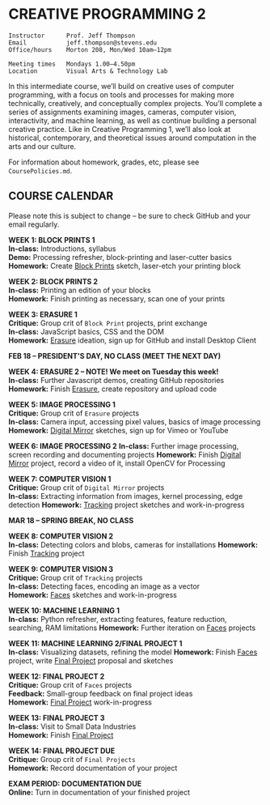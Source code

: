 # CREATIVE PROGRAMMING 2

    Instructor      Prof. Jeff Thompson
    Email           jeff.thompson@stevens.edu
    Office/hours    Morton 208, Mon/Wed 10am–12pm

    Meeting times   Mondays 1.00–4.50pm
    Location        Visual Arts & Technology Lab

In this intermediate course, we’ll build on creative uses of computer programming, with a focus on tools and processes for making more technically, creatively, and conceptually complex projects. You’ll complete a series of assignments examining images, cameras, computer vision, interactivity, and machine learning, as well as continue building a personal creative practice. Like in Creative Programming 1, we’ll also look at historical, contemporary, and theoretical issues around computation in the arts and our culture.

For information about homework, grades, etc, please see `CoursePolicies.md`.

## COURSE CALENDAR
Please note this is subject to change – be sure to check GitHub and your email regularly.

**WEEK 1: BLOCK PRINTS 1**  
**In-class:** Introductions, syllabus  
**Demo:** Processing refresher, block-printing and laser-cutter basics  
**Homework:** Create [Block Prints](https://github.com/jeffThompson/CreativeProgramming2/blob/master/Assignments/Week01_BlockPrints.md) sketch, laser-etch your printing block  

**WEEK 2: BLOCK PRINTS 2**  
**In-class:** Printing an edition of your blocks  
**Homework:** Finish printing as necessary, scan one of your prints  

**WEEK 3: ERASURE 1**  
**Critique:** Group crit of `Block Print` projects, print exchange  
**In-class:** JavaScript basics, CSS and the DOM  
**Homework:** [Erasure](https://github.com/jeffThompson/CreativeProgramming2/blob/master/Assignments/Week03_Erasure.md) ideation, sign up for GitHub and install Desktop Client  

**FEB 18 – PRESIDENT'S DAY, NO CLASS (MEET THE NEXT DAY)**

**WEEK 4: ERASURE 2 – NOTE! We meet on Tuesday this week!**  
**In-class:** Further Javascript demos, creating GitHub repositories  
**Homework:** Finish [Erasure](https://github.com/jeffThompson/CreativeProgramming2/blob/master/Assignments/Week03_Erasure.md), create repository and upload code  

**WEEK 5: IMAGE PROCESSING 1**  
**Critique:** Group crit of `Erasure` projects  
**In-class:** Camera input, accessing pixel values, basics of image processing  
**Homework:** [Digital Mirror](https://github.com/jeffThompson/CreativeProgramming2/blob/master/Assignments/Week05_DigitalMirror.md) sketches, sign up for Vimeo or YouTube  

**WEEK 6: IMAGE PROCESSING 2** 
**In-class:** Further image processing, screen recording and documenting projects
**Homework:** Finish [Digital Mirror](https://github.com/jeffThompson/CreativeProgramming2/blob/master/Assignments/Week05_DigitalMirror.md) project, record a video of it, install OpenCV for Processing

**WEEK 7: COMPUTER VISION 1**  
**Critique:** Group crit of `Digital Mirror` projects  
**In-class:** Extracting information from images, kernel processing, edge detection
**Homework:** [Tracking](https://github.com/jeffThompson/CreativeProgramming2/blob/master/Assignments/Week07_Tracking.md) project sketches and work-in-progress

**MAR 18 – SPRING BREAK, NO CLASS**

**WEEK 8: COMPUTER VISION 2**  
**In-class:** Detecting colors and blobs, cameras for installations
**Homework:** Finish [Tracking](https://github.com/jeffThompson/CreativeProgramming2/blob/master/Assignments/Week07_Tracking.md) project

**WEEK 9: COMPUTER VISION 3**  
**Critique:** Group crit of `Tracking` projects  
**In-class:** Detecting faces, encoding an image as a vector    
**Homework:** [Faces](https://github.com/jeffThompson/CreativeProgramming2/blob/master/Assignments/Week09_Faces.md) sketches and work-in-progress

**WEEK 10: MACHINE LEARNING 1**  
**In-class:** Python refresher, extracting features, feature reduction, searching, RAM limitations
**Homework:** Further iteration on [Faces](https://github.com/jeffThompson/CreativeProgramming2/blob/master/Assignments/Week09_Faces.md) projects  

**WEEK 11: MACHINE LEARNING 2/FINAL PROJECT 1**  
**In-class:** Visualizing datasets, refining the model
**Homework:** Finish [Faces](https://github.com/jeffThompson/CreativeProgramming2/blob/master/Assignments/Week08_Faces.md) project, write [Final Project](https://github.com/jeffThompson/CreativeProgramming2/blob/master/Assignments/Week11_FinalProject.md) proposal and sketches

**WEEK 12: FINAL PROJECT 2**  
**Critique:** Group crit of `Faces` projects  
**Feedback:** Small-group feedback on final project ideas  
**Homework:** [Final Project](https://github.com/jeffThompson/CreativeProgramming2/blob/master/Assignments/Week11_FinalProject.md) work-in-progress

**WEEK 13: FINAL PROJECT 3**  
**In-class:** Visit to Small Data Industries  
**Homework:** Finish [Final Project](https://github.com/jeffThompson/CreativeProgramming2/blob/master/Assignments/Week11_FinalProject.md)

**WEEK 14: FINAL PROJECT DUE**  
**Critique:** Group crit of `Final Projects`  
**Homework:** Record documentation of your project

**EXAM PERIOD: DOCUMENTATION DUE**  
**Online:** Turn in documentation of your finished project


